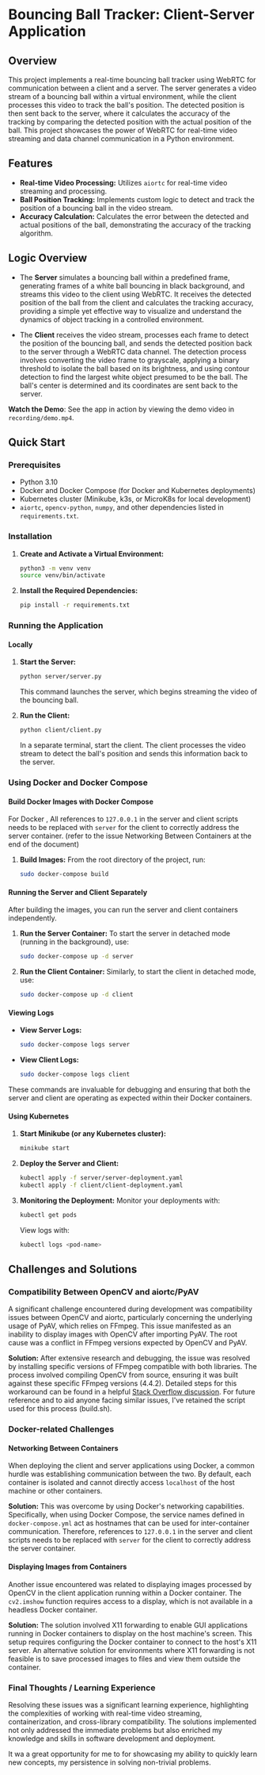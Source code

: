 # Bouncing Ball Tracker: Client-Server Application

## Overview

This project implements a real-time bouncing ball tracker using WebRTC for communication between a client and a server. The server generates a video stream of a bouncing ball within a virtual environment, while the client processes this video to track the ball's position. The detected position is then sent back to the server, where it calculates the accuracy of the tracking by comparing the detected position with the actual position of the ball. This project showcases the power of WebRTC for real-time video streaming and data channel communication in a Python environment.

## Features

- **Real-time Video Processing:** Utilizes `aiortc` for real-time video streaming and processing.
- **Ball Position Tracking:** Implements custom logic to detect and track the position of a bouncing ball in the video stream.
- **Accuracy Calculation:** Calculates the error between the detected and actual positions of the ball, demonstrating the accuracy of the tracking algorithm.


## Logic Overview

- The **Server** simulates a bouncing ball within a predefined frame, generating frames of a white ball bouncing in black background, and streams this video to the client using WebRTC. It receives the detected position of the ball from the client and calculates the tracking accuracy, providing a simple yet effective way to visualize and understand the dynamics of object tracking in a controlled environment.

- The **Client** receives the video stream, processes each frame to detect the position of the bouncing ball, and sends the detected position back to the server through a WebRTC data channel. The detection process involves converting the video frame to grayscale, applying a binary threshold to isolate the ball based on its brightness, and using contour detection to find the largest white object presumed to be the ball. The ball's center is determined and its coordinates are sent back to the server.

**Watch the Demo**: See the app in action by viewing the demo video in `recording/demo.mp4`.

## Quick Start

### Prerequisites

- Python 3.10
- Docker and Docker Compose (for Docker and Kubernetes deployments)
- Kubernetes cluster (Minikube, k3s, or MicroK8s for local development)
- `aiortc`, `opencv-python`, `numpy`, and other dependencies listed in `requirements.txt`.


### Installation

1. **Create and Activate a Virtual Environment:**
    ```bash
    python3 -m venv venv
    source venv/bin/activate
    ```

2. **Install the Required Dependencies:**
    ```bash
    pip install -r requirements.txt
    ```

### Running the Application

#### Locally

1. **Start the Server:**
    ```bash
    python server/server.py
    ```
    This command launches the server, which begins streaming the video of the bouncing ball.

2. **Run the Client:**
    ```bash
    python client/client.py
    ```
    In a separate terminal, start the client. The client processes the video stream to detect the ball's position and sends this information back to the server.


### Using Docker and Docker Compose

#### Build Docker Images with Docker Compose

For Docker , All references to `127.0.0.1` in the server and client scripts needs to be replaced with `server` for the client to correctly address the server container. (refer to the issue Networking Between Containers at the end of the document)

1. **Build Images:**
    From the root directory of the project, run:
    ```bash
    sudo docker-compose build
    ```
#### Running the Server and Client Separately

After building the images, you can run the server and client containers independently. 

1. **Run the Server Container:**
    To start the server in detached mode (running in the background), use:
    ```bash
    sudo docker-compose up -d server
    ```

2. **Run the Client Container:**
    Similarly, to start the client in detached mode, use:
    ```bash
    sudo docker-compose up -d client
    ```


#### Viewing Logs

- **View Server Logs:**
    ```bash
    sudo docker-compose logs server
    ```

- **View Client Logs:**
    ```bash
    sudo docker-compose logs client
    ```

These commands are invaluable for debugging and ensuring that both the server and client are operating as expected within their Docker containers.

#### Using Kubernetes

1. **Start Minikube (or any Kubernetes cluster):**
    ```bash
    minikube start
    ```

2. **Deploy the Server and Client:**
    ```bash
    kubectl apply -f server/server-deployment.yaml
    kubectl apply -f client/client-deployment.yaml
    ```

3. **Monitoring the Deployment:**
    Monitor your deployments with:
    ```bash
    kubectl get pods
    ```
    View logs with:
    ```bash
    kubectl logs <pod-name>
    ```




## Challenges and Solutions

### Compatibility Between OpenCV and aiortc/PyAV

A significant challenge encountered during development was compatibility issues between OpenCV and aiortc, particularly concerning the underlying usage of PyAV, which relies on FFmpeg. This issue manifested as an inability to display images with OpenCV after importing PyAV. The root cause was a conflict in FFmpeg versions expected by OpenCV and PyAV.

**Solution:** After extensive research and debugging, the issue was resolved by installing specific versions of FFmpeg compatible with both libraries. The process involved compiling OpenCV from source, ensuring it was built against these specific FFmpeg versions (4.4.2). Detailed steps for this workaround can be found in a helpful [Stack Overflow discussion](https://stackoverflow.com/questions/72604912/cant-show-image-with-opencv-when-importing-av/72647308#72647308). For future reference and to aid anyone facing similar issues, I've retained the script used for this process (build.sh).

### Docker-related Challenges

#### Networking Between Containers

When deploying the client and server applications using Docker, a common hurdle was establishing communication between the two. By default, each container is isolated and cannot directly access `localhost` of the host machine or other containers.

**Solution:** This was overcome by using Docker's networking capabilities. Specifically, when using Docker Compose, the service names defined in `docker-compose.yml` act as hostnames that can be used for inter-container communication. Therefore, references to `127.0.0.1` in the server and client scripts needs to be replaced with `server` for the client to correctly address the server container.

#### Displaying Images from Containers

Another issue encountered was related to displaying images processed by OpenCV in the client application running within a Docker container. The `cv2.imshow` function requires access to a display, which is not available in a headless Docker container.

**Solution:** The solution involved X11 forwarding to enable GUI applications running in Docker containers to display on the host machine's screen. This setup requires configuring the Docker container to connect to the host's X11 server. An alternative solution for environments where X11 forwarding is not feasible is to save processed images to files and view them outside the container.

### Final Thoughts / Learning Experience

Resolving these issues was a significant learning experience, highlighting the complexities of working with real-time video streaming, containerization, and cross-library compatibility. The solutions implemented not only addressed the immediate problems but also enriched my knowledge and skills in software development and deployment.

It wa a great opportunity for me to for showcasing my ability to quickly learn new concepts, my persistence in solving non-trivial problems.


